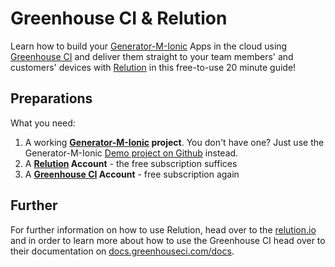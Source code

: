 # Greenhouse CI & Relution
Learn how to build your [Generator-M-Ionic](https://github.com/mwaylabs/generator-m-ionic) Apps in the cloud using [Greenhouse CI](https://app.greenhouseci.com) and deliver them straight to your team members' and customers' devices with [Relution](https://www.relution.io/) in this free-to-use 20 minute guide!

## Preparations
What you need:
1. A working **[Generator-M-Ionic](https://github.com/mwaylabs/generator-m-ionic) project**. You don't have one? Just use the Generator-M-Ionic [Demo project on Github](https://github.com/mwaylabs/generator-m-ionic-demo) instead.
2. A **[Relution](https://www.relution.io/) Account** - the free subscription suffices
3. A **[Greenhouse CI](https://app.greenhouseci.com) Account** - free subscription again



## Further
For further information on how to use Relution, head over to the [relution.io](https://www.relution.io) and in order to learn more about how to use the Greenhouse CI head over to their documentation on [docs.greenhouseci.com/docs](http://docs.greenhouseci.com/docs).
